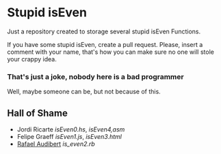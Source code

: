 # Stupid isEven

Just a repository created to storage several stupid isEven Functions.

If you have some stupid isEven, create a pull request.
Please, insert a comment with your name, that's how you can make sure no one will stole your crappy idea.

### That's just a joke, nobody here is a bad programmer

Well, maybe someone can be, but not because of this.

## Hall of Shame

- Jordi Ricarte *isEven0.hs*, *isEven4,asm*
- Felipe Graeff *isEven1.js*, *isEven3.html*
- [Rafael Audibert](https://www.rafaaudibert.dev) *is_even2.rb*
